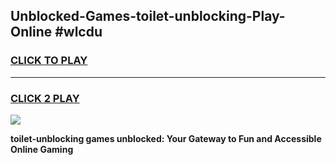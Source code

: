 
## Unblocked-Games-toilet-unblocking-Play-Online #wlcdu
<h3>
<a href="https://news.freeplayer.one?title=toilet-unblocking&ref=3">CLICK TO PLAY</a></h3>
<hr>

<h3>
<a href="https://news.freeplayer.one?title=toilet-unblocking&ref=3">CLICK 2 PLAY</a>
  
</h3>

<a href="https://news.freeplayer.one?title=toilet-unblocking&ref=3"><img src="https://clearcache.store/games.png"></a>


**toilet-unblocking games unblocked: Your Gateway to Fun and Accessible Online Gaming**
